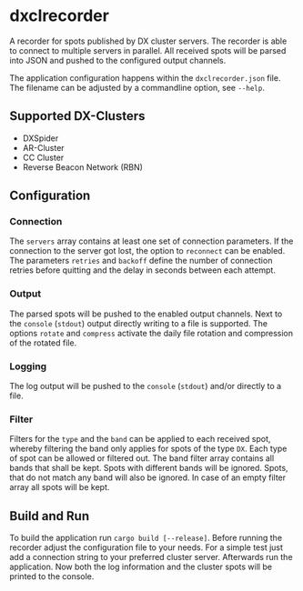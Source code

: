 # dxclrecorder

A recorder for spots published by DX cluster servers. The recorder is able to connect to multiple servers in parallel. All received spots will be parsed into JSON and pushed to the configured output channels.

The application configuration happens within the `dxclrecorder.json` file. The filename can be adjusted by a commandline option, see `--help`.


## Supported DX-Clusters

* DXSpider
* AR-Cluster
* CC Cluster
* Reverse Beacon Network (RBN)


## Configuration

### Connection

The `servers` array contains at least one set of connection parameters. If the connection to the server got lost, the option to `reconnect` can be enabled. The parameters `retries` and `backoff` define the number of connection retries before quitting and the delay in seconds between each attempt.

### Output

The parsed spots will be pushed to the enabled output channels. Next to the `console` (`stdout`) output directly writing to a file is supported. The options `rotate` and `compress` activate the daily file rotation and compression of the rotated file.

### Logging

The log output will be pushed to the `console` (`stdout`) and/or directly to a file.

### Filter

Filters for the `type` and the `band` can be applied to each received spot, whereby filtering the band only applies for spots of the type `DX`. Each type of spot can be allowed or filtered out. The band filter array contains all bands that shall be kept. Spots with different bands will be ignored. Spots, that do not match any band will also be ignored. In case of an empty filter array all spots will be kept.


## Build and Run

To build the application run `cargo build [--release]`. Before running the recorder adjust the configuration file to your needs. For a simple test just add a connection string to your preferred cluster server. Afterwards run the application. Now both the log information and the cluster spots will be printed to the console.